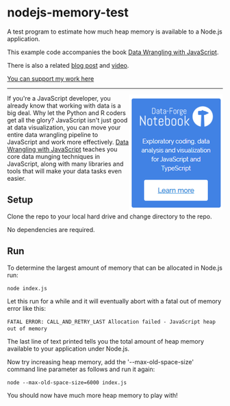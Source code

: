 # nodejs-memory-test

A test program to estimate how much heap memory is available to a Node.js application.

This example code accompanies the book [Data Wrangling with JavaScript](http://bit.ly/2t2cJu2).

There is also a related [blog post](http://www.the-data-wrangler.com/nodejs-memory-limits/) and [video](https://www.youtube.com/watch?v=FvAghuKuak8).

[You can support my work here](https://www.codecapers.com.au/about#support-my-work)

---

<a target="_blank" href="https://www.data-forge-notebook.com/"><img align="right" src="images/support1.png"></a>

If you're a JavaScript developer, you already know that working with data is a big deal. Why let the Python and R coders get all the glory? JavaScript isn't just good at data visualization, you can move your entire data wrangling pipeline to JavaScript and work more effectively. [Data Wrangling with JavaScript](http://bit.ly/2t2cJu2) teaches you core data munging techniques in JavaScript, along with many libraries and tools that will make your data tasks even easier.

## Setup

Clone the repo to your local hard drive and change directory to the repo.

No dependencies are required.

## Run

To determine the largest amount of memory that can be allocated in Node.js run:

    node index.js

Let this run for a while and it will eventually abort with a fatal out of memory error like this:

    FATAL ERROR: CALL_AND_RETRY_LAST Allocation failed - JavaScript heap out of memory

The last line of text printed tells you the total amount of heap memory available to your application under Node.js.

Now try increasing heap memory, add the '--max-old-space-size' command line parameter as follows and run it again:

    node --max-old-space-size=6000 index.js

You should now have much more heap memory to play with!

